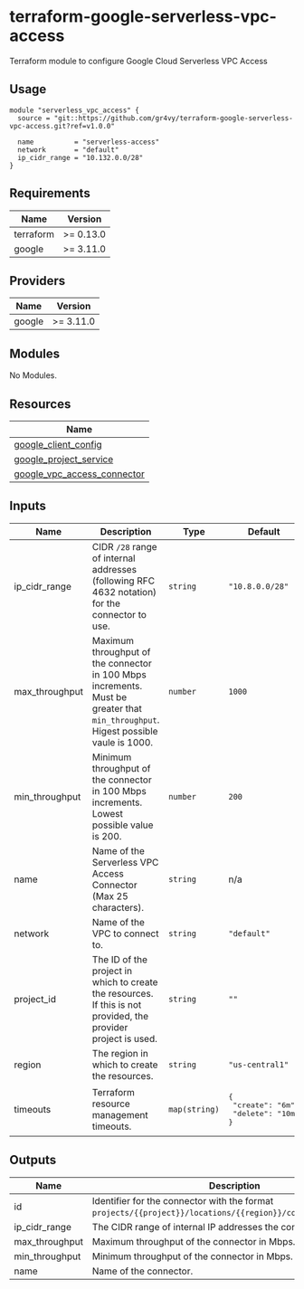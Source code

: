# terraform-google-serverless-vpc-access
Terraform module to configure Google Cloud Serverless VPC Access

## Usage

```hcl
module "serverless_vpc_access" {
  source = "git::https://github.com/gr4vy/terraform-google-serverless-vpc-access.git?ref=v1.0.0"

  name          = "serverless-access"
  network       = "default"
  ip_cidr_range = "10.132.0.0/28"
}
```

<!-- BEGINNING OF PRE-COMMIT-TERRAFORM DOCS HOOK -->
## Requirements

| Name | Version |
|------|---------|
| terraform | >= 0.13.0 |
| google | >= 3.11.0 |

## Providers

| Name | Version |
|------|---------|
| google | >= 3.11.0 |

## Modules

No Modules.

## Resources

| Name |
|------|
| [google_client_config](https://registry.terraform.io/providers/hashicorp/google/3.11.0/docs/data-sources/client_config) |
| [google_project_service](https://registry.terraform.io/providers/hashicorp/google/3.11.0/docs/resources/project_service) |
| [google_vpc_access_connector](https://registry.terraform.io/providers/hashicorp/google/3.11.0/docs/resources/vpc_access_connector) |

## Inputs

| Name | Description | Type | Default | Required |
|------|-------------|------|---------|:--------:|
| ip\_cidr\_range | CIDR `/28` range of internal addresses (following RFC 4632 notation) for the connector to use. | `string` | `"10.8.0.0/28"` | no |
| max\_throughput | Maximum throughput of the connector in 100 Mbps increments. Must be greater that `min_throughput`. Higest possible vaule is 1000. | `number` | `1000` | no |
| min\_throughput | Minimum throughput of the connector in 100 Mbps increments. Lowest possible value is 200. | `number` | `200` | no |
| name | Name of the Serverless VPC Access Connector (Max 25 characters). | `string` | n/a | yes |
| network | Name of the VPC to connect to. | `string` | `"default"` | no |
| project\_id | The ID of the project in which to create the resources. If this is not provided, the provider project is used. | `string` | `""` | no |
| region | The region in which to create the resources. | `string` | `"us-central1"` | no |
| timeouts | Terraform resource management timeouts. | `map(string)` | <pre>{<br>  "create": "6m",<br>  "delete": "10m"<br>}</pre> | no |

## Outputs

| Name | Description |
|------|-------------|
| id | Identifier for the connector with the format `projects/{{project}}/locations/{{region}}/connectors/{{name}}`. |
| ip\_cidr\_range | The CIDR range of internal IP addresses the connector uses. |
| max\_throughput | Maximum throughput of the connector in Mbps. |
| min\_throughput | Minimum throughput of the connector in Mbps. |
| name | Name of the connector. |
<!-- END OF PRE-COMMIT-TERRAFORM DOCS HOOK -->
